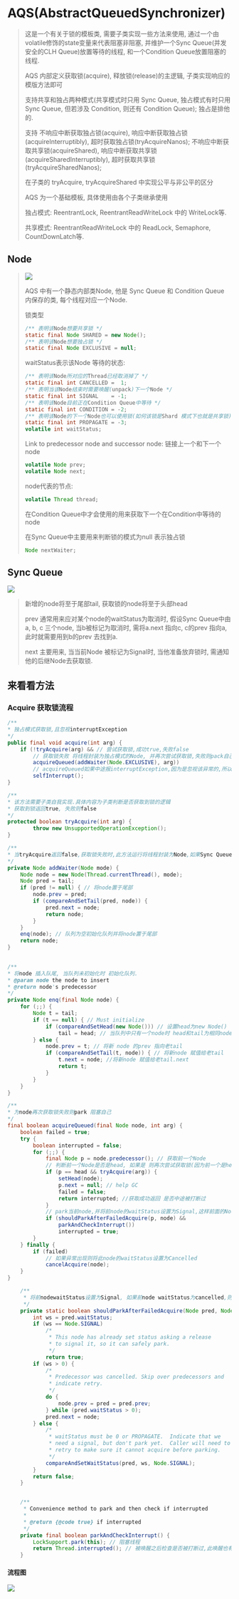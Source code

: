 # AQS(AbstractQueuedSynchronizer)

> 这是一个有关于锁的模板类, 需要子类实现一些方法来使用, 通过一个由volatile修饰的state变量来代表阻塞非阻塞, 并维护一个Sync Queue(并发安全的CLH Queue)放置等待的线程, 和一个Condition Queue放置阻塞的线程.
>
> AQS 内部定义获取锁(acquire), 释放锁(release)的主逻辑, 子类实现响应的模版方法即可
>
> 支持共享和独占两种模式(共享模式时只用 Sync Queue, 独占模式有时只用 Sync Queue, 但若涉及 Condition, 则还有 Condition Queue); 独占是排他的.
>
> 支持 不响应中断获取独占锁(acquire), 响应中断获取独占锁(acquireInterruptibly), 超时获取独占锁(tryAcquireNanos); 不响应中断获取共享锁(acquireShared), 响应中断获取共享锁(acquireSharedInterruptibly), 超时获取共享锁(tryAcquireSharedNanos);
>
> 在子类的 tryAcquire, tryAcquireShared 中实现公平与非公平的区分
>
> AQS 为一个基础模板, 具体使用由各个子类继承使用
>
> 独占模式: ReentrantLock, ReentrantReadWriteLock 中的 WriteLock等.
>
> 共享模式: ReentrantReadWriteLock 中的 ReadLock, Semaphore, CountDownLatch等.

## Node

> ![](node.jpg)
>
> AQS 中有一个静态内部类Node, 他是 Sync Queue 和 Condition Queue 内保存的类, 每个线程对应一个Node.
>
> 锁类型
>
> ```java
> /** 表明该Node想要共享锁 */
> static final Node SHARED = new Node();
> /** 表明该Node想要独占锁 */
> static final Node EXCLUSIVE = null;
> ```
>
> waitStatus表示该Node 等待的状态:
>
> ```java
> /** 表明该Node所对应的Thread已经取消掉了 */
> static final int CANCELLED =  1;
> /** 表明当该Node结束时需要唤醒(unpack)下一个Node */
> static final int SIGNAL    = -1;
> /** 表明该Node目前正在Condition Queue中等待 */
> static final int CONDITION = -2;
> /** 表明该Node的下一个Node也可以使用锁(如何该锁是Shard 模式下也就是共享锁) */
> static final int PROPAGATE = -3;
> volatile int waitStatus;
> ```
>
> Link to predecessor node and successor node: 链接上一个和下一个node
>
> ```java
> volatile Node prev;
> volatile Node next;
> ```
>
> node代表的节点:
>
> ```java
> volatile Thread thread;
> ```
>
> 在Condition Queue中才会使用的用来获取下一个在Condition中等待的node
>
> 在Sync Queue中主要用来判断锁的模式为null 表示独占锁
>
> ```java
> Node nextWaiter;
> ```

## Sync Queue

![](SyncQueue.jpg)

> 新增的node将至于尾部tail, 获取锁的node将至于头部head
>
> prev 通常用来应对某个node的waitStatus为取消时, 假设Sync Queue中由 a, b, c 三个node, 当b被标记为取消时, 需将a.next 指向c, c的prev 指向a, 此时就需要用到b的prev 去找到a.
>
> next 主要用来, 当当前Node 被标记为Signal时, 当他准备放弃锁时, 需通知他的后继Node去获取锁.

## 来看看方法

### Acquire 获取锁流程

```java
/**
* 独占模式获取锁,且忽视interruptException 
*/
public final void acquire(int arg) {
    if (!tryAcquire(arg) && // 尝试获取锁,成功true,失败false
        // 获取锁失败 将线程封装为独占模式的Node, 并再次尝试获取锁,失败则pack自己
        acquireQueued(addWaiter(Node.EXCLUSIVE), arg))
        // acquireQueued如果中途报interruptException,因为是忽视该异常的,所以这里再次打断自己
        selfInterrupt();
}
```

```java
/**
* 该方法需要子类自我实现.具体内容为子类判断是否获取到锁的逻辑
* 获取到锁返回true, 失败则false
*/
protected boolean tryAcquire(int arg) {
        throw new UnsupportedOperationException();
}
```

```java
/**
* 当tryAcquire返回false,获取锁失败时,此方法运行将线程封装为Node,如果Sync Queue未初始化,则初始化Queue 并将Node置于尾部
*/
private Node addWaiter(Node mode) {
    Node node = new Node(Thread.currentThread(), mode);
    Node pred = tail;
    if (pred != null) { // 将node置于尾部
        node.prev = pred;
        if (compareAndSetTail(pred, node)) {
            pred.next = node;
            return node;
        }
    }
    enq(node); // 队列为空初始化队列并将node置于尾部
    return node;
}
```

```java
    
/**
* 将node 插入队尾, 当队列未初始化时 初始化队列.
* @param node the node to insert
* @return node's predecessor
*/
private Node enq(final Node node) {
    for (;;) {
        Node t = tail;
        if (t == null) { // Must initialize
            if (compareAndSetHead(new Node())) // 设置head为new Node()
                tail = head; // 当队列中只有一个node时 head和tail为相同node
        } else {
            node.prev = t; // 将新 node 的prev 指向老tail
            if (compareAndSetTail(t, node)) { // 将新node 赋值给老tail
                t.next = node; //将新node 赋值给老tail.next
                return t;
            }
        }
    }
}
```

```java
/**
* 为node再次获取锁失败则park 阻塞自己
*/
final boolean acquireQueued(final Node node, int arg) {
    boolean failed = true;
    try {
        boolean interrupted = false;
        for (;;) {
            final Node p = node.predecessor(); // 获取前一个Node
            // 判断前一个Node是否是head, 如果是 则再次尝试获取锁(因为前一个是head 说明下一个轮到就是传入的node 有很大几率能马上获取锁)
            if (p == head && tryAcquire(arg)) { 
                setHead(node);
                p.next = null; // help GC
                failed = false;
                return interrupted; //获取成功返回 是否中途被打断过
            }
            // park当前node,并将前node的waitStatus设置为Signal,这样前面的Node释放锁时会唤醒后node, 此方法会进入2次,来保证前node被设置为Signal
            if (shouldParkAfterFailedAcquire(p, node) &&
                parkAndCheckInterrupt())
                interrupted = true;
        }
    } finally {
        if (failed)
            // 如果异常出现则将此node的waitStatus设置为Cancelled
            cancelAcquire(node);
    }
}
```

```java
    /**
     * 将前nodewaitStatus设置为Signal, 如果前node waitStatus为cancelled,则跳过他找寻前面最近的一个节点,将node挂在他后面并将他设置为signal.
     */
    private static boolean shouldParkAfterFailedAcquire(Node pred, Node node) {
        int ws = pred.waitStatus;
        if (ws == Node.SIGNAL)
            /*
             * This node has already set status asking a release
             * to signal it, so it can safely park.
             */
            return true;
        if (ws > 0) {
            /*
             * Predecessor was cancelled. Skip over predecessors and
             * indicate retry.
             */
            do {
                node.prev = pred = pred.prev;
            } while (pred.waitStatus > 0);
            pred.next = node;
        } else {
            /*
             * waitStatus must be 0 or PROPAGATE.  Indicate that we
             * need a signal, but don't park yet.  Caller will need to
             * retry to make sure it cannot acquire before parking.
             */
            compareAndSetWaitStatus(pred, ws, Node.SIGNAL);
        }
        return false;
    }
```

```java

    /**
     * Convenience method to park and then check if interrupted
     *
     * @return {@code true} if interrupted
     */
    private final boolean parkAndCheckInterrupt() {
        LockSupport.park(this); // 阻塞线程
        return Thread.interrupted(); // 被唤醒之后检查是否被打断过,此唤醒也有可能是因为被打断所以才唤醒
    }
```

#### 流程图

![](20190426161550.png)